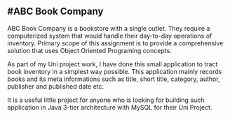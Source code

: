 #ABC Book Company
------------------------------------------------------------------------------------------------------------------------------------------

ABC Book Company is a bookstore with a single outlet. They require a computerized system that would handle their day-to-day operations of inventory.  Primary scope of this assignment is to provide a comprehensive solution that uses Object Oriented Programing concepts.

As part of my Uni project work, I have done this small application to tract book inventory in a simplest way possible. This application mainly records books and its meta informations such as title, short title, category, author, publisher and published date etc. 


It is a useful little project for anyone who is looking for building such application in Java 3-tier architecture with MySQL for their Uni Project.


